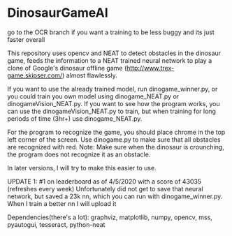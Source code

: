 # DinosaurGameAI
go to the OCR branch if you want a training to be less buggy and its just faster overall

This repository uses opencv and NEAT to detect obstacles in the dinosaur game, feeds the information to a NEAT trained neural network to play a clone of Google's dinosaur offline game (http://www.trex-game.skipser.com/) almost flawlessly. 

If you want to use the already trained model, run dinogame_winner.py, or you could train you own model using dinogame_NEAT.py or dinogameVision_NEAT.py. If you want to see how the program works, you can use the dinogameVision_NEAT.py to train, but when training for long periods of time (3hr+) use dinogame_NEAT.py.

For the program to recognize the game, you should place chrome in the top left corner of the screen. Use dinogame.py to make sure that all obstacles are recognized with red. Note: Make sure when the dinosaur is crounching, the program does not recognize it as an obstacle. 

In later versions, I will try to make this easier to use.



UPDATE 1: #1 on leaderboard as of 4/5/2020 with a score of 43035 (refreshes every week)
Unfortunately did not get to save that neural network, but saved a 23k nn, which you can run with dinogame_winner.py. When I train a better nn I will upload it

Dependencies(there's a lot): graphviz, matplotlib, numpy, opencv, mss, pyautogui, tesseract, python-neat

